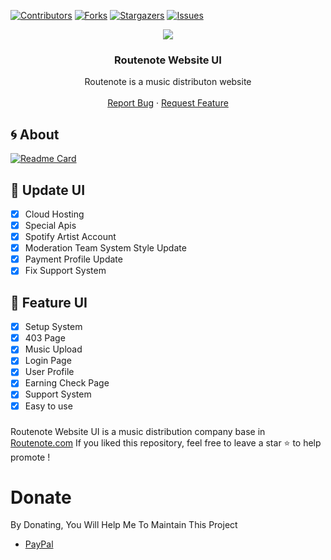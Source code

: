 
 [![Contributors][contributors-shield]][contributors-url]
           [![Forks][forks-shield]][forks-url]
[![Stargazers][stars-shield]][stars-url]
[![Issues][issues-shield]][issues-url]
<center><img src="https://capsule-render.vercel.app/api?type=waving&color=gradient&height=200&section=header&text=Routenote&fontSize=80&fontAlignY=35&animation=twinkling&fontColor=gradient" /></center>
        

<!-- PROJECT LOGO -->
  <h3 align="center">Routenote Website UI</h3>

  <p align="center">
    Routenote is a music distributon website
    <br />
    <br />
    <a href="https://github.com/sahilarun/Routenote-website/issues">Report Bug</a>
    ·
    <a href="https://github.com/sahilarun/Routenote-website/issues">Request Feature</a>
  </p>
</p>
<!-- ABOUT THE PROJECT -->

## 🌀 About
[![Readme Card](https://github-readme-stats.vercel.app/api/pin/?username=sahilarun&repo=Routenote-website&theme=tokyonight)](https://github.com/PagalLadka0001/Routenote-website)
## 🎵 Update UI
- [x] Cloud Hosting
- [x] Special Apis
- [x] Spotify Artist Account
- [x] Moderation Team System Style Update
- [x] Payment Profile Update
- [x] Fix Support System
## 🌟 Feature UI
- [x] Setup System
- [X] 403 Page
- [x] Music Upload
- [x] Login Page
- [x] User Profile
- [x] Earning Check Page
- [x] Support System
- [x] Easy to use

###
Routenote Website UI is a music distribution company base in [Routenote.com](https://routenote.com)
If you liked this repository, feel free to leave a star ⭐ to help promote !


# Donate

 By Donating, You Will Help Me To Maintain This Project 

- [PayPal](https://www.paypal.me/SahilArun0)



[version-shield]: https://img.shields.io/github/package-json/v/sahilarun/Routenote-website?style=for-the-badge
[version-url]: https://github.com/sahilarun/Routenote-website
[contributors-shield]: https://img.shields.io/github/contributors/sahilarun/Routenote-website.svg?style=for-the-badge
[contributors-url]: https://github.com/sahilarun/Routenote-website/graphs/contributors
[forks-shield]: https://img.shields.io/github/forks/sahilarun/Routenote-website.svg?style=for-the-badge
[forks-url]: https://github.com/sahilarun/Routenote-website/network/members
[stars-shield]: https://img.shields.io/github/stars/sahilarun/Routenote-website.svg?style=for-the-badge
[stars-url]: https://github.com/sahilarun/Routenote-website/stargazers
[issues-shield]: https://img.shields.io/github/issues/sahilarun/Routenote-website.svg?style=for-the-badge
[issues-url]: https://github.com/sahilarun/Routenote-website/issues
[license-shield]: https://img.shields.io/github/license/sahilarun/Routenote-website.svg?style=for-the-badge
[license-url]: https://github.com/sahilarun/Routenote-website/blob/master/LICENSE

